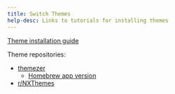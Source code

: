 ```yaml
---
title: Switch Themes
help-desc: Links to tutorials for installing themes
---
```


[Theme installation guide](https://switch.hacks.guide/homebrew/nxtheme-installer)

Theme repositories:
- [themezer](https://themezer.net/)
    - [Homebrew app version](https://github.com/suchmememanyskill/themezer-nx/releases)
- [r/NXThemes](https://www.reddit.com/r/NXThemes/)
